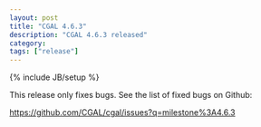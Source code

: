 ```yaml
---
layout: post
title: "CGAL 4.6.3"
description: "CGAL 4.6.3 released"
category: 
tags: ["release"]
---
```

{% include JB/setup %}

  <p>This release only fixes bugs. See the list of fixed bugs on Github:</p>
  <p><a href="https://github.com/CGAL/cgal/issues?q=milestone%3A4.6.3">
    https://github.com/CGAL/cgal/issues?q=milestone%3A4.6.3
  </a></p>
